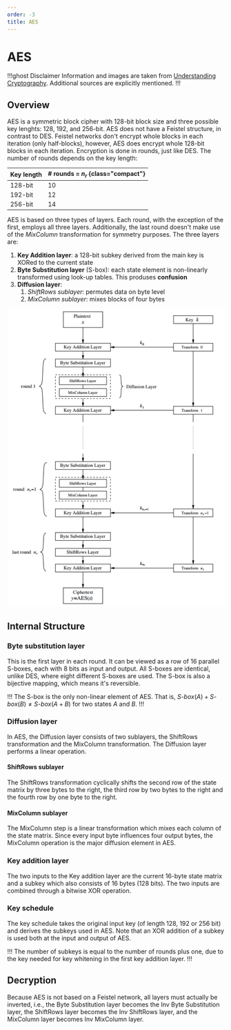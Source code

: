 ```yaml
---
order: -3
title: AES
---
```


# AES

!!!ghost Disclaimer
Information and images are taken from [Understanding Cryptography](http://swarm.cs.pub.ro/~mbarbulescu/cripto/Understanding%20Cryptography%20by%20Christof%20Paar%20.pdf). Additional sources are explicitly mentioned.
!!!

## Overview

AES is a symmetric block cipher with 128-bit block size and three possible key lenghts: 128, 192, and 256-bit. AES does not have a Feistel structure, in contrast to DES. Feistel networks don't encrypt whole blocks in each iteration (only half-blocks), however, AES does encrypt whole 128-bit blocks in each iteration. Encryption is done in rounds, just like DES. The number of rounds depends on the key length:

Key length | # rounds = $n_r$ {class="compact"}
---        | ---
128-bit    | 10  
192-bit    | 12
256-bit    | 14

AES is based on three types of layers. Each round, with the exception of the first, employs all three layers. Additionally, the last round doesn't make use of the *MixColumn* transformation for symmetry purposes. The three layers are:
1. **Key Addition layer**: a 128-bit subkey derived from the main key is XORed to the current state
2. **Byte Substitution layer** (S-box): each state element is non-linearly transformed using look-up tables. This produses **confusion**
3. **Diffusion layer**:
   1. *ShiftRows sublayer*: permutes data on byte level
   2. *MixColumn sublayer*: mixes blocks of four bytes

![Structure of AES](./images/aes_structure.png)

## Internal Structure

### Byte substitution layer

This is the first layer in each round. It can be viewed as a row of 16 parallel S-boxes, each with 8 bits as input and output. All S-boxes are identical, unlike DES, where eight different S-boxes are used. The S-box is also a bijective mapping, which means it's reversible.

!!!
The S-box is the only non-linear element of AES. That is, $S\text{-}box(A) + S\text{-}box(B) \neq S\text{-}box(A + B)$ for two states $A$ and $B$.
!!!

### Diffusion layer

In AES, the Diffusion layer consists of two sublayers, the ShiftRows transformation and the MixColumn transformation. The Diffusion layer performs a linear operation.

#### ShiftRows sublayer

The ShiftRows transformation cyclically shifts the second row of the state matrix by three bytes to the right, the third row by two bytes to the right and the fourth row by one byte to the right. 

#### MixColumn sublayer

The MixColumn step is a linear transformation which mixes each column of the state matrix. Since every input byte influences four output bytes, the MixColumn operation is the major diffusion element in AES.

### Key addition layer

The two inputs to the Key addition layer are the current 16-byte state matrix and a subkey which also consists of 16 bytes (128 bits). The two inputs are combined through a bitwise XOR operation.

### Key schedule

The key schedule takes the original input key (of length 128, 192 or 256 bit) and derives the subkeys used in AES. Note that an XOR addition of a subkey is used both at the input and output of AES.

!!!
The number of subkeys is equal to the number of rounds plus one, due to the key needed for key whitening in the first key addition layer.
!!!

## Decryption

Because AES is not based on a Feistel network, all layers must actually be inverted, i.e., the Byte Substitution layer becomes the Inv Byte Substitution layer, the ShiftRows layer becomes the Inv ShiftRows layer, and the MixColumn layer becomes Inv MixColumn layer.